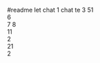  #readme let chat 1
chat te 
3
51   
6   
7 
8   
11         
2      
21     
2  
   
    
   
 
  
